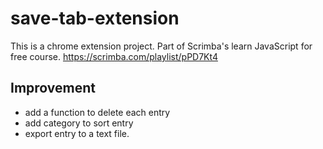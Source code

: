 # save-tab-extension
This is a chrome extension project. Part of Scrimba's learn JavaScript for free course. 
https://scrimba.com/playlist/pPD7Kt4

## Improvement
- add a function to delete each entry
- add category to sort entry
- export entry to a text file. 